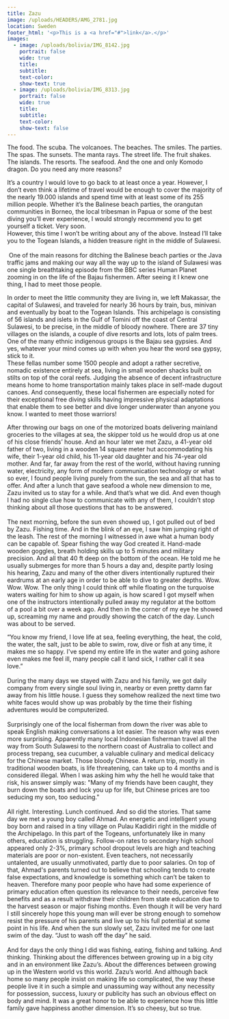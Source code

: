 ```yaml
---
title: Zazu
image: /uploads/HEADERS/AMG_2781.jpg
location: Sweden
footer_html: '<p>This is a <a href="#">link</a>.</p>'
images:
  - image: /uploads/bolivia/IMG_8142.jpg
    portrait: false
    wide: true
    title:
    subtitle:
    text-color:
    show-text: true
  - image: /uploads/bolivia/IMG_8313.jpg
    portrait: false
    wide: true
    title:
    subtitle:
    text-color:
    show-text: false
---
```



The food. The scuba. The volcanoes. The beaches. The smiles. The parties. The spas. The sunsets. The manta rays. The street life. The fruit shakes. The islands. The resorts. The seafood. And the one and only Komodo dragon. Do you need any more reasons? &nbsp;

It’s a country I would love to go back to at least once a year. However, I don’t even think a lifetime of travel would be enough to cover the majority of the nearly 19.000 islands and spend time with at least some of its 255 million people. Whether it’s the Balinese beach parties, the orangutan communities in Borneo, the local tribesman in Papua or some of the best diving you’ll ever experience, I would strongly recommend you to get yourself a ticket. Very soon.&nbsp;<br>However, this time I won’t be writing about any of the above. Instead I’ll take you to the Togean Islands, a hidden treasure right in the middle of Sulawesi. &nbsp;<br>&nbsp;One of the main reasons for ditching the Balinese beach parties or the Java traffic jams and making our way all the way up to the island of Sulawesi was one single breathtaking episode from the BBC series Human Planet zooming in on the life of the Bajau fishermen. After seeing it I knew one thing, I had to meet those people. &nbsp;&nbsp;

In order to meet the little community they are living in, we left Makassar, the capital of Sulawesi, and traveled for nearly 36 hours by train, bus, minivan and eventually by boat to the Togean Islands. This archipelago is consisting of 56 islands and islets in the Gulf of Tomini off the coast of Central Sulawesi, to be precise, in the middle of bloody nowhere. There are 37 tiny villages on the islands, a couple of dive resorts and lots, lots of palm trees. One of the many ethnic indigenous groups is the Bajau sea gypsies. And yes, whatever your mind comes up with when you hear the word sea gypsy, stick to it.&nbsp;<br>These fellas number some 1500 people and adopt a rather secretive, nomadic existence entirely at sea, living in small wooden shacks built on stilts on top of the coral reefs. Judging the absence of decent infrastructure means home to home transportation mainly takes place in self-made dugout canoes. And consequently, these local fishermen are especially noted for their exceptional free diving skills having impressive physical adaptations that enable them to see better and dive longer underwater than anyone you know. I wanted to meet those warriors!&nbsp;

After throwing our bags on one of the motorized boats delivering mainland groceries to the villages at sea, the skipper told us he would drop us at one of his close friends’ house. And an hour later we met Zazu, a 41-year old father of two, living in a wooden 14 square meter hut accommodating his wife, their 1-year old child, his 11-year old daughter and his 74-year old mother. And far, far away from the rest of the world, without having running water, electricity, any form of modern communication technology or what so ever, I found people living purely from the sun, the sea and all that has to offer. And after a lunch that gave seafood a whole new dimension to me, Zazu invited us to stay for a while. And that’s what we did. And even though I had no single clue how to communicate with any of them, I couldn’t stop thinking about all those questions that has to be answered.&nbsp;<br>&nbsp;<br>The next morning, before the sun even showed up, I got pulled out of bed by Zazu. Fishing time. And in the blink of an eye, I saw him jumping right of the leash. The rest of the morning I witnessed in awe what a human body can be capable of. Spear fishing the way God created it. Hand-made wooden goggles, breath holding skills up to 5 minutes and military precision. And all that 40 ft deep on the bottom of the ocean. He told me he usually submerges for more than 5 hours a day and, despite partly losing his hearing, Zazu and many of the other divers intentionally ruptured their eardrums at an early age in order to be able to dive to greater depths. Wow. Wow. Wow. The only thing I could think off while floating on the turquoise waters waiting for him to show up again, is how scared I got myself when one of the instructors intentionally pulled away my regulator at the bottom of a pool a bit over a week ago. And then in the corner of my eye he showed up, screaming my name and proudly showing the catch of the day. Lunch was about to be served.&nbsp;&nbsp;

“You know my friend, I love life at sea, feeling everything, the heat, the cold, the water, the salt, just to be able to swim, row, dive or fish at any time, it makes me so happy. I've spend my entire life in the water and going ashore even makes me feel ill, many people call it land sick, I rather call it sea love.”&nbsp;<br>&nbsp;<br>During the many days we stayed with Zazu and his family, we got daily company from every single soul living in, nearby or even pretty damn far away from his little house. I guess they somehow realized the next time two white faces would show up was probably by the time their fishing adventures would be computerized. &nbsp;<br>&nbsp;<br>Surprisingly one of the local fisherman from down the river was able to speak English making conversations a lot easier. The reason why was even more surprising. Apparently many local Indonesian fisherman travel all the way from South Sulawesi to the northern coast of Australia to collect and process trepang, sea cucumber, a valuable culinary and medical delicacy for the Chinese market. Those bloody Chinese. A return trip, mostly in traditional wooden boats, is life threatening, can take up to 4 months and is considered illegal. When I was asking him why the hell he would take that risk, his answer simply was: "Many of my friends have been caught, they burn down the boats and lock you up for life, but Chinese prices are too seducing my son, too seducing."&nbsp;<br>&nbsp;<br>All right. Interesting. Lunch continued. And so did the stories. That same day we met a young boy called Ahmad. An energetic and intelligent young boy born and raised in a tiny village on Pulau Kadidiri right in the middle of the Archipelago. In this part of the Togeans, unfortunately like in many others, education is struggling. Follow-on rates to secondary high school appeared only 2-3%, primary school dropout levels are high and teaching materials are poor or non-existent. Even teachers, not necessarily untalented, are usually unmotivated, partly due to poor salaries. On top of that, Ahmad's parents turned out to believe that schooling tends to create false expectations, and knowledge is something which can’t be taken to heaven. Therefore many poor people who have had some experience of primary education often question its relevance to their needs, perceive few benefits and as a result withdraw their children from state education due to the harvest season or major fishing months. Even though it will be very hard I still sincerely hope this young man will ever be strong enough to somehow resist the pressure of his parents and live up to his full potential at some point in his life. And when the sun slowly set, Zazu invited me for one last swim of the day. “Just to wash off the day” he said. &nbsp;<br>&nbsp;<br>And for days the only thing I did was fishing, eating, fishing and talking. And thinking. Thinking about the differences between growing up in a big city and in an environment like Zazu’s. About the differences between growing up in the Western world vs this world. Zazu’s world. And although back home so many people insist on making life so complicated, the way these people live it in such a simple and unassuming way without any necessity for possession, success, luxury or publicity has such an obvious effect on body and mind. It was a great honor to be able to experience how this little family gave happiness another dimension. It’s so cheesy, but so true.&nbsp;&nbsp;